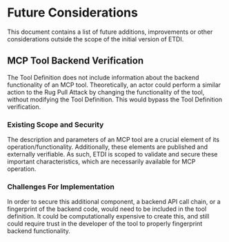 # Future Considerations
This document contains a list of future additions, improvements or other considerations outside the scope of the initial version of ETDI.

## MCP Tool Backend Verification
The Tool Definition does not include information about the backend functionality of an MCP tool. Theoretically, an actor could perform a similar action to the Rug Pull Attack by changing the functionality of the tool, without modifying the Tool Definition. This would bypass the Tool Definition verification. 

### Existing Scope and Security
The description and parameters of an MCP tool are a crucial element of its operation/functionality. Additionally, these elements are published and externally verifiable. As such, ETDI is scoped to validate and secure these important characteristics, which are necessarily available for MCP operation.

### Challenges For Implementation
In order to secure this additional component, a backend API call chain, or a fingerprint of the backend code, would need to be included in the tool definition. It could be computationally expensive to create this, and still could require trust in the developer of the tool to properly fingerprint backend functionality.
